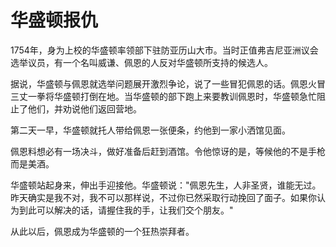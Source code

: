 # 华盛顿报仇
1754年，身为上校的华盛顿率领部下驻防亚历山大市。当时正值弗吉尼亚洲议会选举议员，有一个名叫威谦、佩恩的人反对华盛顿所支持的候选人。 

据说，华盛顿与佩恩就选举问题展开激烈争论，说了一些冒犯佩恩的话。佩恩火冒三丈一拳将华盛顿打倒在地。当华盛顿的部下跑上来要教训佩恩时，华盛顿急忙阻止了他们，并劝说他们返回营地。 

第二天一早，华盛顿就托人带给佩恩一张便条，约他到一家小洒馆见面。 

佩恩料想必有一场决斗，做好准备后赶到酒馆。令他惊讶的是，等候他的不是手枪而是美酒。 

华盛顿站起身来，伸出手迎接他。华盛顿说："佩恩先生，人非圣贤，谁能无过。昨天确实是我不对，我不可以那样说，不过你已然采取行动挽回了面子。如果你认为到此可以解决的话，请握住我的手，让我们交个朋友。" 

从此以后，佩恩成为华盛顿的一个狂热崇拜者。
  